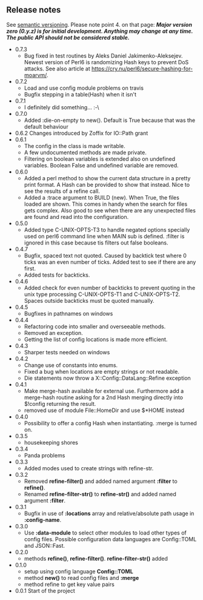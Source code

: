 ## Release notes

See [semantic versioning](http://semver.org/). Please note point 4. on
that page: ***Major version zero (0.y.z) is for initial development. Anything may change at any time. The public API should not be considered stable.***

* 0.7.3
  * Bug fixed in test routines by Aleks Daniel Jakimenko-Aleksejev. Newest version of Perl6 is randomizing Hash keys to prevent DoS attacks. See also article at https://cry.nu/perl6/secure-hashing-for-moarvm/.
* 0.7.2
  * Load and use config module problems on travis
  * Bugfix stepping in a table(Hash) when it isn't
* 0.7.1
  * I definitely did something... :-\
* 0.7.0
  * Added :die-on-empty to new(). Default is True because that was the default behaviour
* 0.6.2
  Changes introduced by Zoffix for IO::Path grant
* 0.6.1
  * The config in the class is made writable.
  * A few undocumented methods are made private.
  * Filtering on boolean variables is extended also on undefined variables. Boolean False and undefined variable are removed.
* 0.6.0
  * Added a perl method to show the current data structure in a pretty print format. A Hash can be provided to show that instead. Nice to see the results of a refine call.
  * Added a :trace argument to BUILD (new). When True, the files loaded are shown. This comes in handy when the search for files gets complex. Also good to see when there are any unexpected files are found and read into the configuration.
* 0.5.0
  * Added type C-UNIX-OPTS-T3 to handle negated options specially used on perl6 command line when MAIN sub is defined. :filter is ignored in this case because tis filters out false booleans.
* 0.4.7
  * Bugfix, spaced text not quoted. Caused by backtick test where 0 ticks was an even number of ticks. Added test to see if there are any first.
  * Added tests for backticks.
* 0.4.6
  * Added check for even number of backticks to prevent quoting in the unix type processing C-UNIX-OPTS-T1 and C-UNIX-OPTS-T2. Spaces outside backticks must be quoted manually.
* 0.4.5
  * Bugfixes in pathnames on windows
* 0.4.4
  * Refactoring code into smaller and overseeable methods.
  * Removed an exception.
  * Getting the list of config locations is made more efficient.
* 0.4.3
  * Sharper tests needed on windows
* 0.4.2
  * Change use of constants into enums.
  * Fixed a bug when locations are empty strings or not readable.
  * Die statements now throw a X::Config::DataLang::Refine exception
* 0.4.1
  * Make merge-hash available for external use. Furthermore add a merge-hash routine asking for a 2nd Hash merging directly into $!config returning the result.
  * removed use of module File::HomeDir and use $\*HOME instead
* 0.4.0
  * Possibility to offer a config Hash when instantiating. :merge is turned on.
* 0.3.5
  * housekeeping shores
* 0.3.4
  * Panda problems
* 0.3.3
  * Added modes used to create strings with refine-str.
* 0.3.2
  * Removed **refine-filter()** and added named argument **:filter** to **refine()**.
  * Renamed **refine-filter-str()** to **refine-str()** and added named argument **:filter**.
* 0.3.1
  * Bugfix in use of **:locations** array and relative/absolute path usage in **:config-name**.
* 0.3.0
  * Use **:data-module** to select other modules to load other types of config files. Possible configuration data languages are Config::TOML and JSON::Fast.
* 0.2.0
  * methods **refine()**, **refine-filter()**. **refine-filter-str()** added
* 0.1.0
  * setup using config language **Config::TOML**
  * method **new()** to read config files and **:merge**
  * method refine to get key value pairs
* 0.0.1 Start of the project
